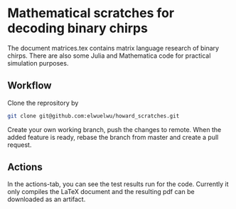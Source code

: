 # Mathematical scratches for decoding binary chirps

The document matrices.tex contains matrix language research of binary chirps. There are also some Julia and Mathematica code for practical simulation purposes.

## Workflow

Clone the reprository by

```bash
git clone git@github.com:elwuelwu/howard_scratches.git
```

Create your own working branch, push the changes to remote. When the added feature is ready, rebase the branch from master and create a pull request.

## Actions

In the actions-tab, you can see the test results run for the code. Currently it only compiles the LaTeX document and the resulting pdf can be downloaded as an artifact.

